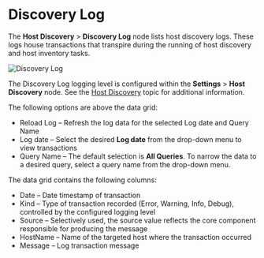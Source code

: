 # Discovery Log

The **Host Discovery** > **Discovery Log** node lists host discovery logs. These logs house
transactions that transpire during the running of host discovery and host inventory tasks.

![Discovery Log](/img/product_docs/accessanalyzer/11.6/admin/hostdiscovery/discoverylog.webp)

The Discovery Log logging level is configured within the **Settings** > **Host Discovery** node. See
the
[Host Discovery](/docs/accessanalyzer/11.6/admin/settings/hostdiscovery.md)
topic for additional information.

The following options are above the data grid:

- Reload Log – Refresh the log data for the selected Log date and Query Name
- Log date – Select the desired **Log date** from the drop-down menu to view transactions
- Query Name – The default selection is **All Queries**. To narrow the data to a desired query,
  select a query name from the drop-down menu.

The data grid contains the following columns:

- Date – Date timestamp of transaction
- Kind – Type of transaction recorded (Error, Warning, Info, Debug), controlled by the configured
  logging level
- Source – Selectively used, the source value reflects the core component responsible for producing
  the message
- HostName – Name of the targeted host where the transaction occurred
- Message – Log transaction message
